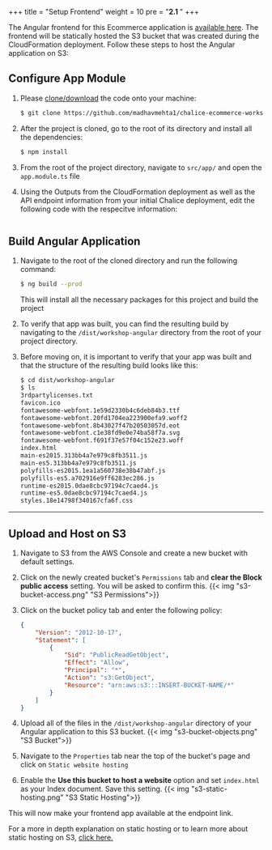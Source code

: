 +++
title = "Setup Frontend"
weight = 10
pre = "<b>2.1 </b>"
+++


The Angular frontend for this Ecommerce application is [available here](https://github.com/madhavmehta1/chalice-ecommerce-workshop-site/tree/524b641364c6a8c3785c7ce68531c09183a56fea). 
The frontend will be statically hosted the S3 bucket that was created during the CloudFormation deployment.
Follow these steps to host the Angular application on S3:

## Configure App Module
1. Please [clone/download](https://github.com/madhavmehta1/chalice-ecommerce-workshop-site/tree/524b641364c6a8c3785c7ce68531c09183a56fea) the code onto your machine:
    ```bash
    $ git clone https://github.com/madhavmehta1/chalice-ecommerce-workshop-site.git
    ```

2. After the project is cloned, go to the root of its directory and install all the dependencies:
    ```bash
    $ npm install
    ```

3. From the root of the project directory, navigate to `src/app/` and open the `app.module.ts` file

4. Using the Outputs from the CloudFormation deployment as well as the API endpoint information from your initial Chalice deployment, edit the following code with the respecitve information:
    ```python
    ```


## Build Angular Application
1. Navigate to the root of the cloned directory and run the following command:
    ```bash
    $ ng build --prod
    ```
   This will install all the necessary packages for this project and build the project

3. To verify that app was built, you can find the resulting build by navigating to the `/dist/workshop-angular` directory from the root of your project directory.

4. Before moving on, it is important to verify that your app was built and that the structure of the resulting build looks like this:
    ```bash
    $ cd dist/workshop-angular
    $ ls
    3rdpartylicenses.txt
    favicon.ico
    fontawesome-webfont.1e59d2330b4c6deb84b3.ttf
    fontawesome-webfont.20fd1704ea223900efa9.woff2
    fontawesome-webfont.8b43027f47b20503057d.eot
    fontawesome-webfont.c1e38fd9e0e74ba58f7a.svg
    fontawesome-webfont.f691f37e57f04c152e23.woff
    index.html
    main-es2015.313bb4a7e979c8fb3511.js
    main-es5.313bb4a7e979c8fb3511.js
    polyfills-es2015.1ea1a560738e38b47abf.js
    polyfills-es5.a702916e9ff6283ec286.js
    runtime-es2015.0dae8cbc97194c7caed4.js
    runtime-es5.0dae8cbc97194c7caed4.js
    styles.18e14798f340167cfa6f.css
    ```

___

## Upload and Host on S3

1. Navigate to S3 from the AWS Console and create a new bucket with default settings.

2. Click on the newly created bucket's `Permissions` tab and **clear the Block public access** setting. You will be asked to confirm this.
{{< img "s3-bucket-access.png" "S3 Permissions">}}

3. Click on the bucket policy tab and enter the following policy:
    ```json
    {
        "Version": "2012-10-17",
        "Statement": [
            {
                "Sid": "PublicReadGetObject",
                "Effect": "Allow",
                "Principal": "*",
                "Action": "s3:GetObject",
                "Resource": "arn:aws:s3:::INSERT-BUCKET-NAME/*"
            }
        ]
    }
    ```

4. Upload all of the files in the `/dist/workshop-angular` directory of your Angular application to this S3 bucket.
{{< img "s3-bucket-objects.png" "S3 Bucket">}}

5. Navigate to the `Properties` tab near the top of the bucket's page and click on `Static website hosting`

6. Enable the **Use this bucket to host a website** option and set `index.html` as your Index document. Save this setting.
{{< img "s3-static-hosting.png" "S3 Static Hosting">}}

This will now make your frontend app available at the endpoint link.

For a more in depth explanation on static hosting or to learn more about static hosting on S3, [click here.](https://docs.aws.amazon.com/AmazonS3/latest/dev/WebsiteHosting.html)